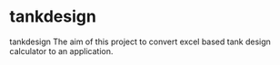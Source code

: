 # tankdesign
tankdesign
The aim of this project to convert excel based tank design calculator to an application.
